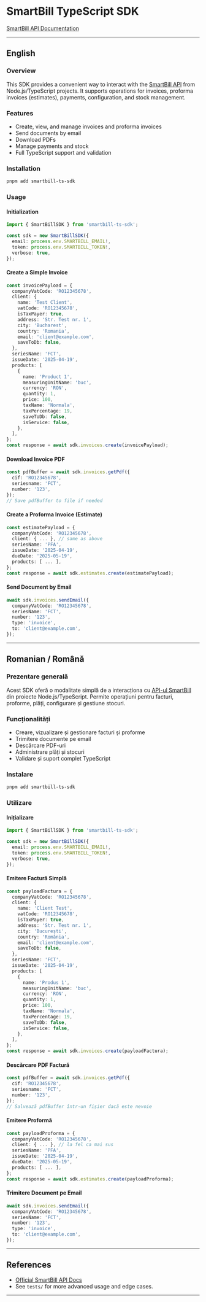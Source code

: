 # SmartBill TypeScript SDK

[SmartBill API Documentation](https://api.smartbill.ro/)

---

## English

### Overview
This SDK provides a convenient way to interact with the [SmartBill API](https://api.smartbill.ro/) from Node.js/TypeScript projects. It supports operations for invoices, proforma invoices (estimates), payments, configuration, and stock management.

### Features
- Create, view, and manage invoices and proforma invoices
- Send documents by email
- Download PDFs
- Manage payments and stock
- Full TypeScript support and validation

### Installation
```sh
pnpm add smartbill-ts-sdk
```

### Usage
#### Initialization
```typescript
import { SmartBillSDK } from 'smartbill-ts-sdk';

const sdk = new SmartBillSDK({
  email: process.env.SMARTBILL_EMAIL!,
  token: process.env.SMARTBILL_TOKEN!,
  verbose: true,
});
```

#### Create a Simple Invoice
```typescript
const invoicePayload = {
  companyVatCode: 'RO12345678',
  client: {
    name: 'Test Client',
    vatCode: 'RO12345678',
    isTaxPayer: true,
    address: 'Str. Test nr. 1',
    city: 'Bucharest',
    country: 'Romania',
    email: 'client@example.com',
    saveToDb: false,
  },
  seriesName: 'FCT',
  issueDate: '2025-04-19',
  products: [
    {
      name: 'Product 1',
      measuringUnitName: 'buc',
      currency: 'RON',
      quantity: 1,
      price: 100,
      taxName: 'Normala',
      taxPercentage: 19,
      saveToDb: false,
      isService: false,
    },
  ],
};
const response = await sdk.invoices.create(invoicePayload);
```

#### Download Invoice PDF
```typescript
const pdfBuffer = await sdk.invoices.getPdf({
  cif: 'RO12345678',
  seriesname: 'FCT',
  number: '123',
});
// Save pdfBuffer to file if needed
```

#### Create a Proforma Invoice (Estimate)
```typescript
const estimatePayload = {
  companyVatCode: 'RO12345678',
  client: { ... }, // same as above
  seriesName: 'PFA',
  issueDate: '2025-04-19',
  dueDate: '2025-05-19',
  products: [ ... ],
};
const response = await sdk.estimates.create(estimatePayload);
```

#### Send Document by Email
```typescript
await sdk.invoices.sendEmail({
  companyVatCode: 'RO12345678',
  seriesName: 'FCT',
  number: '123',
  type: 'invoice',
  to: 'client@example.com',
});
```

---

## Romanian / Română

### Prezentare generală
Acest SDK oferă o modalitate simplă de a interacționa cu [API-ul SmartBill](https://api.smartbill.ro/) din proiecte Node.js/TypeScript. Permite operațiuni pentru facturi, proforme, plăți, configurare și gestiune stocuri.

### Funcționalități
- Creare, vizualizare și gestionare facturi și proforme
- Trimitere documente pe email
- Descărcare PDF-uri
- Administrare plăți și stocuri
- Validare și suport complet TypeScript

### Instalare
```sh
pnpm add smartbill-ts-sdk
```

### Utilizare
#### Inițializare
```typescript
import { SmartBillSDK } from 'smartbill-ts-sdk';

const sdk = new SmartBillSDK({
  email: process.env.SMARTBILL_EMAIL!,
  token: process.env.SMARTBILL_TOKEN!,
  verbose: true,
});
```

#### Emitere Factură Simplă
```typescript
const payloadFactura = {
  companyVatCode: 'RO12345678',
  client: {
    name: 'Client Test',
    vatCode: 'RO12345678',
    isTaxPayer: true,
    address: 'Str. Test nr. 1',
    city: 'București',
    country: 'România',
    email: 'client@example.com',
    saveToDb: false,
  },
  seriesName: 'FCT',
  issueDate: '2025-04-19',
  products: [
    {
      name: 'Produs 1',
      measuringUnitName: 'buc',
      currency: 'RON',
      quantity: 1,
      price: 100,
      taxName: 'Normala',
      taxPercentage: 19,
      saveToDb: false,
      isService: false,
    },
  ],
};
const response = await sdk.invoices.create(payloadFactura);
```

#### Descărcare PDF Factură
```typescript
const pdfBuffer = await sdk.invoices.getPdf({
  cif: 'RO12345678',
  seriesname: 'FCT',
  number: '123',
});
// Salvează pdfBuffer într-un fișier dacă este nevoie
```

#### Emitere Proformă
```typescript
const payloadProforma = {
  companyVatCode: 'RO12345678',
  client: { ... }, // la fel ca mai sus
  seriesName: 'PFA',
  issueDate: '2025-04-19',
  dueDate: '2025-05-19',
  products: [ ... ],
};
const response = await sdk.estimates.create(payloadProforma);
```

#### Trimitere Document pe Email
```typescript
await sdk.invoices.sendEmail({
  companyVatCode: 'RO12345678',
  seriesName: 'FCT',
  number: '123',
  type: 'invoice',
  to: 'client@example.com',
});
```

---

## References
- [Official SmartBill API Docs](https://api.smartbill.ro/)
- See `tests/` for more advanced usage and edge cases.

---
